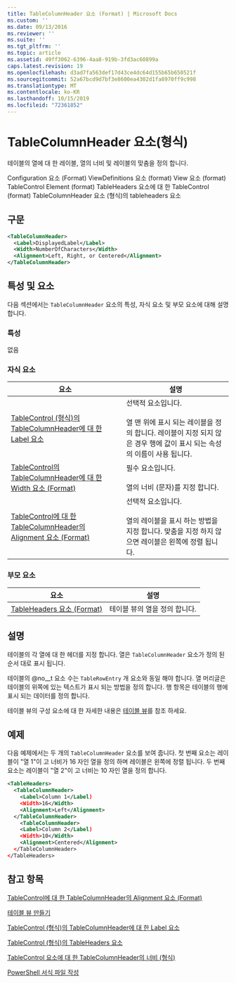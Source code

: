 ```yaml
---
title: TableColumnHeader 요소 (Format) | Microsoft Docs
ms.custom: ''
ms.date: 09/13/2016
ms.reviewer: ''
ms.suite: ''
ms.tgt_pltfrm: ''
ms.topic: article
ms.assetid: 49ff3062-6396-4aa8-919b-3fd3ac60899a
caps.latest.revision: 19
ms.openlocfilehash: d3ad7fa563def17d43ce4dc64d155b65b650521f
ms.sourcegitcommit: 52a67bcd9d7bf3e8600ea4302d1fa8970ff9c998
ms.translationtype: MT
ms.contentlocale: ko-KR
ms.lasthandoff: 10/15/2019
ms.locfileid: "72361852"
---
```

# <a name="tablecolumnheader-element-format"></a>TableColumnHeader 요소(형식)

테이블의 열에 대 한 레이블, 열의 너비 및 레이블의 맞춤을 정의 합니다.

Configuration 요소 (Format) ViewDefinitions 요소 (format) View 요소 (format) TableControl Element (format) TableHeaders 요소에 대 한 TableControl (format) TableColumnHeader 요소 (형식)의 tableheaders 요소

## <a name="syntax"></a>구문

```xml
<TableColumnHeader>
  <Label>DisplayedLabel</Label>
  <Width>NumberOfCharacters</Width>
  <Alignment>Left, Right, or Centered</Alignment>
</TableColumnHeader>
```

## <a name="attributes-and-elements"></a>특성 및 요소

다음 섹션에서는 `TableColumnHeader` 요소의 특성, 자식 요소 및 부모 요소에 대해 설명 합니다.

### <a name="attributes"></a>특성

없음

### <a name="child-elements"></a>자식 요소

|요소|설명|
|-------------|-----------------|
|[TableControl (형식)의 TableColumnHeader에 대 한 Label 요소](./label-element-for-tablecolumnheader-for-tablecontrol-format.md)|선택적 요소입니다.<br /><br /> 열 맨 위에 표시 되는 레이블을 정의 합니다. 레이블이 지정 되지 않은 경우 행에 값이 표시 되는 속성의 이름이 사용 됩니다.|
|[TableControl의 TableColumnHeader에 대 한 Width 요소 (Format)](./width-element-for-tablecolumnheader-for-tablecontrol-format.md)|필수 요소입니다.<br /><br /> 열의 너비 (문자)를 지정 합니다.|
|[TableControl에 대 한 TableColumnHeader의 Alignment 요소 (Format)](./alignment-element-for-tablecolumnheader-for-tablecontrol-format.md)|선택적 요소입니다.<br /><br /> 열의 레이블을 표시 하는 방법을 지정 합니다. 맞춤을 지정 하지 않으면 레이블은 왼쪽에 정렬 됩니다.|

### <a name="parent-elements"></a>부모 요소

|요소|설명|
|-------------|-----------------|
|[TableHeaders 요소 (Format)](./tableheaders-element-format.md)|테이블 뷰의 열을 정의 합니다.|

## <a name="remarks"></a>설명

테이블의 각 열에 대 한 헤더를 지정 합니다. 열은 `TableColumnHeader` 요소가 정의 된 순서 대로 표시 됩니다.

테이블의 @no__t 요소 수는 `TableRowEntry` 개 요소와 동일 해야 합니다. 열 머리글은 테이블의 위쪽에 있는 텍스트가 표시 되는 방법을 정의 합니다. 행 항목은 테이블의 행에 표시 되는 데이터를 정의 합니다.

테이블 뷰의 구성 요소에 대 한 자세한 내용은 [테이블 뷰](./creating-a-table-view.md)를 참조 하세요.

## <a name="example"></a>예제

다음 예제에서는 두 개의 `TableColumnHeader` 요소를 보여 줍니다. 첫 번째 요소는 레이블이 "열 1"이 고 너비가 16 자인 열을 정의 하며 레이블은 왼쪽에 정렬 됩니다. 두 번째 요소는 레이블이 "열 2"이 고 너비는 10 자인 열을 정의 합니다.

```xml
<TableHeaders>
  <TableColumnHeader>
    <Label>Column 1</Label)
    <Width>16</Width>
    <Alignment>Left</Alignment>
  </TableColumnHeader>
    <TableColumnHeader>
    <Label>Column 2</Label)
    <Width>10</Width>
    <Alignment>Centered</Alignment>
  </TableColumnHeader>
</TableHeaders>
```

## <a name="see-also"></a>참고 항목

[TableControl에 대 한 TableColumnHeader의 Alignment 요소 (Format)](./alignment-element-for-tablecolumnheader-for-tablecontrol-format.md)

[테이블 뷰 만들기](./creating-a-table-view.md)

[TableControl (형식)의 TableColumnHeader에 대 한 Label 요소](./label-element-for-tablecolumnheader-for-tablecontrol-format.md)

[TableControl (형식)의 TableHeaders 요소](./tableheaders-element-format.md)

[TableControl 요소에 대 한 TableColumnHeader의 너비 (형식)](./width-element-for-tablecolumnheader-for-tablecontrol-format.md)

[PowerShell 서식 파일 작성](./writing-a-powershell-formatting-file.md)
